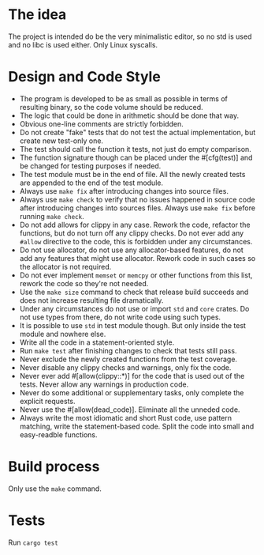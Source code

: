 # The idea

The project is intended do be the very minimalistic editor, so no std is used
and no libc is used either. Only Linux syscalls.

# Design and Code Style

- The program is developed to be as small as possible in terms of resulting
  binary, so the code volume should be reduced.
- The logic that could be done in arithmetic should be done that way.
- Obvious one-line comments are strictly forbidden.
- Do not create "fake" tests that do not test the actual implementation, but
  create new test-only one.
- The test should call the function it tests, not just do empty comparison.
- The function signature though can be placed under the #[cfg(test)] and be
  changed for testing purposes if needed.
- The test module must be in the end of file. All the newly created tests are
  appended to the end of the test module.
- Always use `make fix` after introducing changes into source files.
- Always use `make check` to verify that no issues happened in source code
  after introducing changes into sources files. Always use `make fix` before
  running `make check`.
- Do not add allows for clippy in any case. Rework the code, refactor the
  functions, but do not turn off any clippy checks. Do not ever add any
  `#allow` directive to the code, this is forbidden under any circumstances.
- Do not use allocator, do not use any allocator-based features, do not add any
  features that might use allocator. Rework code in such cases so the allocator
  is not required.
- Do not ever implement `memset` or `memcpy` or other functions from this list,
  rework the code so they're not needed.
- Use the `make size` command to check that release build succeeds and does not
  increase resulting file dramatically.
- Under any circumstances do not use or import `std` and `core` crates. Do not
  use types from there, do not write code using such types.
- It is possible to use `std` in test module though. But only inside the test
  module and nowhere else.
- Write all the code in a statement-oriented style.
- Run `make test` after finishing changes to check that tests still pass.
- Never exclude the newly created functions from the test coverage.
- Never disable any clippy checks and warnings, only fix the code.
- Never ever add #[allow(clippy::*)] for the code that is used out of the
  tests. Never allow any warnings in production code.
- Never do some additional or supplementary tasks, only complete the explicit
  requests.
- Never use the #[allow(dead_code)]. Eliminate all the unneded code.
- Always write the most idiomatic and short Rust code, use pattern matching,
  write the statement-based code. Split the code into small and easy-readble
  functions.

# Build process

Only use the `make` command.

# Tests

Run `cargo test`
